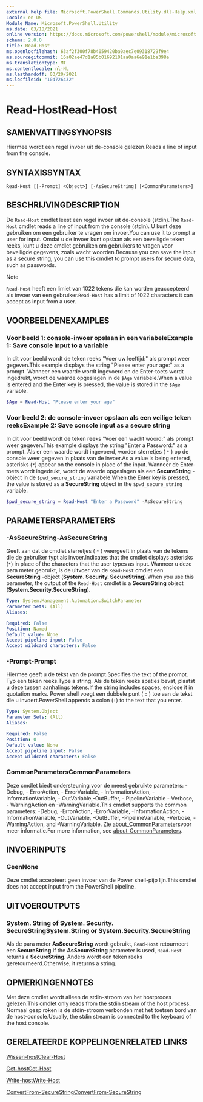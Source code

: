 ```yaml
---
external help file: Microsoft.PowerShell.Commands.Utility.dll-Help.xml
Locale: en-US
Module Name: Microsoft.PowerShell.Utility
ms.date: 03/18/2021
online version: https://docs.microsoft.com/powershell/module/microsoft.powershell.utility/read-host?view=powershell-7&WT.mc_id=ps-gethelp
schema: 2.0.0
title: Read-Host
ms.openlocfilehash: 63af2f300f78b4059420ba0aec7e09318729f9e4
ms.sourcegitcommit: 16a02ae47d1a85b01692101aa0aa6e91e1ba398e
ms.translationtype: MT
ms.contentlocale: nl-NL
ms.lasthandoff: 03/20/2021
ms.locfileid: "104726432"
---
```

# <span data-ttu-id="96814-102">Read-Host</span><span class="sxs-lookup"><span data-stu-id="96814-102">Read-Host</span></span>

## <span data-ttu-id="96814-103">SAMENVATTING</span><span class="sxs-lookup"><span data-stu-id="96814-103">SYNOPSIS</span></span>
<span data-ttu-id="96814-104">Hiermee wordt een regel invoer uit de-console gelezen.</span><span class="sxs-lookup"><span data-stu-id="96814-104">Reads a line of input from the console.</span></span>

## <span data-ttu-id="96814-105">SYNTAXIS</span><span class="sxs-lookup"><span data-stu-id="96814-105">SYNTAX</span></span>

```
Read-Host [[-Prompt] <Object>] [-AsSecureString] [<CommonParameters>]
```

## <span data-ttu-id="96814-106">BESCHRIJVING</span><span class="sxs-lookup"><span data-stu-id="96814-106">DESCRIPTION</span></span>

<span data-ttu-id="96814-107">De `Read-Host` cmdlet leest een regel invoer uit de-console (stdin).</span><span class="sxs-lookup"><span data-stu-id="96814-107">The `Read-Host` cmdlet reads a line of input from the console (stdin).</span></span> <span data-ttu-id="96814-108">U kunt deze gebruiken om een gebruiker te vragen om invoer.</span><span class="sxs-lookup"><span data-stu-id="96814-108">You can use it to prompt a user for input.</span></span> <span data-ttu-id="96814-109">Omdat u de invoer kunt opslaan als een beveiligde teken reeks, kunt u deze cmdlet gebruiken om gebruikers te vragen voor beveiligde gegevens, zoals wacht woorden.</span><span class="sxs-lookup"><span data-stu-id="96814-109">Because you can save the input as a secure string, you can use this cmdlet to prompt users for secure data, such as passwords.</span></span>

> [!NOTE]
> <span data-ttu-id="96814-110">`Read-Host` heeft een limiet van 1022 tekens die kan worden geaccepteerd als invoer van een gebruiker.</span><span class="sxs-lookup"><span data-stu-id="96814-110">`Read-Host` has a limit of 1022 characters it can accept as input from a user.</span></span>

## <span data-ttu-id="96814-111">VOORBEELDEN</span><span class="sxs-lookup"><span data-stu-id="96814-111">EXAMPLES</span></span>

### <span data-ttu-id="96814-112">Voor beeld 1: console-invoer opslaan in een variabele</span><span class="sxs-lookup"><span data-stu-id="96814-112">Example 1: Save console input to a variable</span></span>

<span data-ttu-id="96814-113">In dit voor beeld wordt de teken reeks "Voer uw leeftijd:" als prompt weer gegeven.</span><span class="sxs-lookup"><span data-stu-id="96814-113">This example displays the string "Please enter your age:" as a prompt.</span></span> <span data-ttu-id="96814-114">Wanneer een waarde wordt ingevoerd en de Enter-toets wordt ingedrukt, wordt de waarde opgeslagen in de `$Age` variabele.</span><span class="sxs-lookup"><span data-stu-id="96814-114">When a value is entered and the Enter key is pressed, the value is stored in the `$Age` variable.</span></span>

```powershell
$Age = Read-Host "Please enter your age"
```

### <span data-ttu-id="96814-115">Voor beeld 2: de console-invoer opslaan als een veilige teken reeks</span><span class="sxs-lookup"><span data-stu-id="96814-115">Example 2: Save console input as a secure string</span></span>

<span data-ttu-id="96814-116">In dit voor beeld wordt de teken reeks "Voer een wacht woord:" als prompt weer gegeven.</span><span class="sxs-lookup"><span data-stu-id="96814-116">This example displays the string "Enter a Password:" as a prompt.</span></span> <span data-ttu-id="96814-117">Als er een waarde wordt ingevoerd, worden sterretjes ( `*` ) op de console weer gegeven in plaats van de invoer.</span><span class="sxs-lookup"><span data-stu-id="96814-117">As a value is being entered, asterisks (`*`) appear on the console in place of the input.</span></span> <span data-ttu-id="96814-118">Wanneer de Enter-toets wordt ingedrukt, wordt de waarde opgeslagen als een **SecureString** -object in de `$pwd_secure_string` variabele.</span><span class="sxs-lookup"><span data-stu-id="96814-118">When the Enter key is pressed, the value is stored as a **SecureString** object in the `$pwd_secure_string` variable.</span></span>

```powershell
$pwd_secure_string = Read-Host "Enter a Password" -AsSecureString
```

## <span data-ttu-id="96814-119">PARAMETERS</span><span class="sxs-lookup"><span data-stu-id="96814-119">PARAMETERS</span></span>

### <span data-ttu-id="96814-120">-AsSecureString</span><span class="sxs-lookup"><span data-stu-id="96814-120">-AsSecureString</span></span>

<span data-ttu-id="96814-121">Geeft aan dat de cmdlet sterretjes ( `*` ) weergeeft in plaats van de tekens die de gebruiker typt als invoer.</span><span class="sxs-lookup"><span data-stu-id="96814-121">Indicates that the cmdlet displays asterisks (`*`) in place of the characters that the user types as input.</span></span> <span data-ttu-id="96814-122">Wanneer u deze para meter gebruikt, is de uitvoer van de `Read-Host` cmdlet een **SecureString** -object (**System. Security. SecureString**).</span><span class="sxs-lookup"><span data-stu-id="96814-122">When you use this parameter, the output of the `Read-Host` cmdlet is a **SecureString** object (**System.Security.SecureString**).</span></span>

```yaml
Type: System.Management.Automation.SwitchParameter
Parameter Sets: (All)
Aliases:

Required: False
Position: Named
Default value: None
Accept pipeline input: False
Accept wildcard characters: False
```

### <span data-ttu-id="96814-123">-Prompt</span><span class="sxs-lookup"><span data-stu-id="96814-123">-Prompt</span></span>

<span data-ttu-id="96814-124">Hiermee geeft u de tekst van de prompt.</span><span class="sxs-lookup"><span data-stu-id="96814-124">Specifies the text of the prompt.</span></span> <span data-ttu-id="96814-125">Typ een teken reeks.</span><span class="sxs-lookup"><span data-stu-id="96814-125">Type a string.</span></span> <span data-ttu-id="96814-126">Als de teken reeks spaties bevat, plaatst u deze tussen aanhalings tekens.</span><span class="sxs-lookup"><span data-stu-id="96814-126">If the string includes spaces, enclose it in quotation marks.</span></span> <span data-ttu-id="96814-127">Power shell voegt een dubbele punt ( `:` ) toe aan de tekst die u invoert.</span><span class="sxs-lookup"><span data-stu-id="96814-127">PowerShell appends a colon (`:`) to the text that you enter.</span></span>

```yaml
Type: System.Object
Parameter Sets: (All)
Aliases:

Required: False
Position: 0
Default value: None
Accept pipeline input: False
Accept wildcard characters: False
```

### <span data-ttu-id="96814-128">CommonParameters</span><span class="sxs-lookup"><span data-stu-id="96814-128">CommonParameters</span></span>

<span data-ttu-id="96814-129">Deze cmdlet biedt ondersteuning voor de meest gebruikte parameters: -Debug, - ErrorAction, - ErrorVariable, - InformationAction, -InformationVariable, - OutVariable,-OutBuffer, - PipelineVariable - Verbose, - WarningAction en -WarningVariable.</span><span class="sxs-lookup"><span data-stu-id="96814-129">This cmdlet supports the common parameters: -Debug, -ErrorAction, -ErrorVariable, -InformationAction, -InformationVariable, -OutVariable, -OutBuffer, -PipelineVariable, -Verbose, -WarningAction, and -WarningVariable.</span></span> <span data-ttu-id="96814-130">Zie [about_CommonParameters](https://go.microsoft.com/fwlink/?LinkID=113216)voor meer informatie.</span><span class="sxs-lookup"><span data-stu-id="96814-130">For more information, see [about_CommonParameters](https://go.microsoft.com/fwlink/?LinkID=113216).</span></span>

## <span data-ttu-id="96814-131">INVOER</span><span class="sxs-lookup"><span data-stu-id="96814-131">INPUTS</span></span>

### <span data-ttu-id="96814-132">Geen</span><span class="sxs-lookup"><span data-stu-id="96814-132">None</span></span>

<span data-ttu-id="96814-133">Deze cmdlet accepteert geen invoer van de Power shell-pijp lijn.</span><span class="sxs-lookup"><span data-stu-id="96814-133">This cmdlet does not accept input from the PowerShell pipeline.</span></span>

## <span data-ttu-id="96814-134">UITVOER</span><span class="sxs-lookup"><span data-stu-id="96814-134">OUTPUTS</span></span>

### <span data-ttu-id="96814-135">System. String of System. Security. SecureString</span><span class="sxs-lookup"><span data-stu-id="96814-135">System.String or System.Security.SecureString</span></span>

<span data-ttu-id="96814-136">Als de para meter **AsSecureString** wordt gebruikt, `Read-Host` retourneert een **SecureString**.</span><span class="sxs-lookup"><span data-stu-id="96814-136">If the **AsSecureString** parameter is used, `Read-Host` returns a **SecureString**.</span></span> <span data-ttu-id="96814-137">Anders wordt een teken reeks geretourneerd.</span><span class="sxs-lookup"><span data-stu-id="96814-137">Otherwise, it returns a string.</span></span>

## <span data-ttu-id="96814-138">OPMERKINGEN</span><span class="sxs-lookup"><span data-stu-id="96814-138">NOTES</span></span>

<span data-ttu-id="96814-139">Met deze cmdlet wordt alleen de stdin-stroom van het hostproces gelezen.</span><span class="sxs-lookup"><span data-stu-id="96814-139">This cmdlet only reads from the stdin stream of the host process.</span></span> <span data-ttu-id="96814-140">Normaal gesp roken is de stdin-stroom verbonden met het toetsen bord van de host-console.</span><span class="sxs-lookup"><span data-stu-id="96814-140">Usually, the stdin stream is connected to the keyboard of the host console.</span></span>

## <span data-ttu-id="96814-141">GERELATEERDE KOPPELINGEN</span><span class="sxs-lookup"><span data-stu-id="96814-141">RELATED LINKS</span></span>

[<span data-ttu-id="96814-142">Wissen-host</span><span class="sxs-lookup"><span data-stu-id="96814-142">Clear-Host</span></span>](../microsoft.powershell.core/clear-host.md)

[<span data-ttu-id="96814-143">Get-host</span><span class="sxs-lookup"><span data-stu-id="96814-143">Get-Host</span></span>](Get-Host.md)

[<span data-ttu-id="96814-144">Write-host</span><span class="sxs-lookup"><span data-stu-id="96814-144">Write-Host</span></span>](Write-Host.md)

[<span data-ttu-id="96814-145">ConvertFrom-SecureString</span><span class="sxs-lookup"><span data-stu-id="96814-145">ConvertFrom-SecureString</span></span>](../Microsoft.PowerShell.Security/ConvertFrom-SecureString.md)

